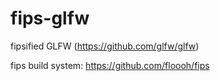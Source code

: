 fips-glfw
=========

fipsified GLFW (https://github.com/glfw/glfw)

fips build system: https://github.com/floooh/fips


